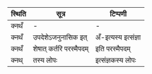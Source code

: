 | स्थिति | सूत्र | टिप्पणी |
| ----- | ------- | ------ |
| क्नथँ | - | - |
| क्नथँ | उपदेशेऽजनुनासिक इत् | अँ-इत्यस्य इत्संज्ञा |
| क्नथँ | शेषात् कर्तरि परस्मैपदम् | इति परस्मैपदम् |
| क्नथ् | तस्य लोपः | इत्संज्ञकस्य लोपः |
